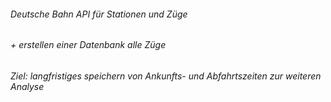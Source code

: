 ###### Deutsche Bahn API für Stationen und Züge

###### + erstellen einer Datenbank alle Züge

###### Ziel: langfristiges speichern von Ankunfts- und Abfahrtszeiten zur weiteren Analyse